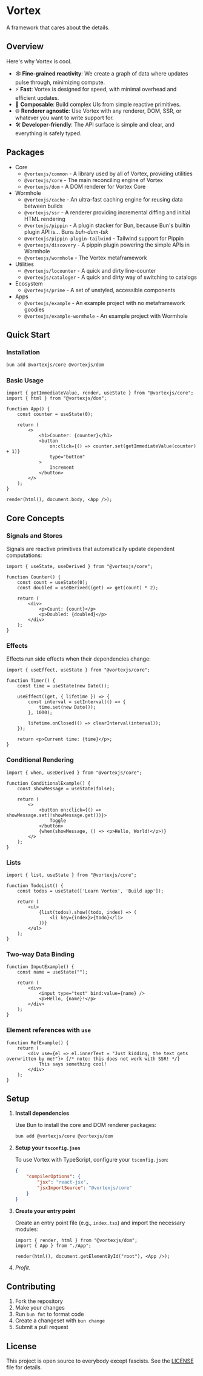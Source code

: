 # Vortex

A framework that cares about the details.

## Overview

Here's why Vortex is cool.

-  🕸️ **Fine-grained reactivity**: We create a graph of data where updates pulse through, minimizing compute.
-  ⚡ **Fast**: Vortex is designed for speed, with minimal overhead and efficient updates.
-  🧩 **Composable**: Build complex UIs from simple reactive primitives.
-  🌐 **Renderer agnostic**: Use Vortex with any renderer, DOM, SSR, or whatever you want to write support for.
-  🛠️ **Developer-friendly**: The API surface is simple and clear, and everything is safely typed.

## Packages

- Core
    - `@vortexjs/common` - A library used by all of Vortex, providing utilities
    - `@vortexjs/core` - The main reconciling engine of Vortex
    - `@vortexjs/dom` - A DOM renderer for Vortex Core
- Wormhole
    - `@vortexjs/cache` - An ultra-fast caching engine for reusing data between builds
    - `@vortexjs/ssr` - A renderer providing incremental diffing and initial HTML rendering
    - `@vortexjs/pippin` - A plugin stacker for Bun, because Bun's builtin plugin API is... Buns *buh-dum-tsk*
    - `@vortexjs/pippin-plugin-tailwind` - Tailwind support for Pippin
    - `@vortexjs/discovery` - A pippin plugin powering the simple APIs in Wormhole
    - `@vortexjs/wormhole` - The Vortex metaframework
- Utilities
    - `@vortexjs/locounter` - A quick and dirty line-counter
    - `@vortexjs/cataloger` - A quick and dirty way of switching to catalogs
- Ecosystem
    - `@vortexjs/prime` - A set of unstyled, accessible components
- Apps
    - `@vortexjs/example` - An example project with no metaframework goodies
    - `@vortexjs/example-wormhole` - An example project with Wormhole

## Quick Start

### Installation

```bash
bun add @vortexjs/core @vortexjs/dom
```

### Basic Usage

```tsx
import { getImmediateValue, render, useState } from "@vortexjs/core";
import { html } from "@vortexjs/dom";

function App() {
    const counter = useState(0);

    return (
        <>
            <h1>Counter: {counter}</h1>
            <button
                on:click={() => counter.set(getImmediateValue(counter) + 1)}
                type="button"
            >
                Increment
            </button>
        </>
    );
}

render(html(), document.body, <App />);
```

## Core Concepts

### Signals and Stores

Signals are reactive primitives that automatically update dependent computations:

```tsx
import { useState, useDerived } from "@vortexjs/core";

function Counter() {
    const count = useState(0);
    const doubled = useDerived((get) => get(count) * 2);

    return (
        <div>
            <p>Count: {count}</p>
            <p>Doubled: {doubled}</p>
        </div>
    );
}
```

### Effects

Effects run side effects when their dependencies change:

```tsx
import { useEffect, useState } from "@vortexjs/core";

function Timer() {
    const time = useState(new Date());

    useEffect((get, { lifetime }) => {
        const interval = setInterval(() => {
            time.set(new Date());
        }, 1000);

        lifetime.onClosed(() => clearInterval(interval));
    });

    return <p>Current time: {time}</p>;
}
```

### Conditional Rendering

```tsx
import { when, useDerived } from "@vortexjs/core";

function ConditionalExample() {
    const showMessage = useState(false);

    return (
        <>
            <button on:click={() => showMessage.set(!showMessage.get())}>
                Toggle
            </button>
            {when(showMessage, () => <p>Hello, World!</p>)}
        </>
    );
}
```

### Lists

```tsx
import { list, useState } from "@vortexjs/core";

function TodoList() {
    const todos = useState(['Learn Vortex', 'Build app']);

    return (
        <ul>
            {list(todos).show((todo, index) => (
                <li key={index}>{todo}</li>
            ))}
        </ul>
    );
}
```

### Two-way Data Binding

```tsx
function InputExample() {
    const name = useState("");

    return (
        <div>
            <input type="text" bind:value={name} />
            <p>Hello, {name}!</p>
        </div>
    );
}
```

### Element references with `use`

```tsx
function RefExample() {
    return (
       	<div use={el => el.innerText = "Just kidding, the text gets overwritten by me!"}> {/* note: this does not work with SSR! */}
            This says something cool!
        </div>
    );
}
```

## Setup

1. **Install dependencies**

    Use Bun to install the core and DOM renderer packages:

    ```bash
    bun add @vortexjs/core @vortexjs/dom
    ```

2. **Setup your `tsconfig.json`**

    To use Vortex with TypeScript, configure your `tsconfig.json`:

    ```json
    {
        "compilerOptions": {
            "jsx": "react-jsx",
            "jsxImportSource": "@vortexjs/core"
        }
    }
    ```

3. **Create your entry point**

    Create an entry point file (e.g., `index.tsx`) and import the necessary modules:

    ```tsx
    import { render, html } from "@vortexjs/dom";
    import { App } from "./App";

    render(html(), document.getElementById("root"), <App />);
    ```

4. *Profit.*

## Contributing

1. Fork the repository
2. Make your changes
3. Run `bun fmt` to format code
4. Create a changeset with `bun change`
5. Submit a pull request

## License

This project is open source to everybody except fascists. See the [LICENSE](LICENSE) file for details.
